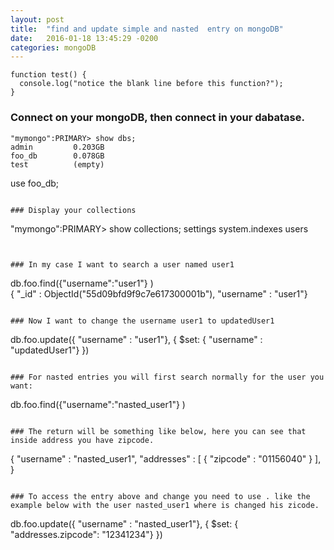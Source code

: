 ```yaml
---
layout: post
title:  "find and update simple and nasted  entry on mongoDB"
date:   2016-01-18 13:45:29 -0200
categories: mongoDB 
---
```


```
function test() {
  console.log("notice the blank line before this function?");
}
```

### Connect on your mongoDB, then connect in your dabatase.
```
"mymongo":PRIMARY> show dbs;
admin         0.203GB
foo_db        0.078GB
test          (empty)
```
use foo_db;
```

### Display your collections
```
"mymongo":PRIMARY> show collections;
settings
system.indexes
users
```


### In my case I want to search a user named user1 
```
db.foo.find({"username":"user1"} )                                                                                                      
{ "_id" : ObjectId("55d09bfd9f9c7e617300001b"), "username" : "user1"} 
```

### Now I want to change the username user1 to updatedUser1

```
db.foo.update({ "username" : "user1"},
    { $set:
      { "username" : "updatedUser1"}
    })

```

### For nasted entries you will first search normally for the user you want:

```
db.foo.find({"username":"nasted_user1"} )  
```

### The return will be something like below, here you can see that inside address you have zipcode.                                                                                                    
```
{
  "username" : "nasted_user1",
  "addresses" : [
    {
      "zipcode" : "01156040"
    }
  ],
}
```

### To access the entry above and change you need to use . like the example below with the user nasted_user1 where is changed his zicode.

```
db.foo.update({ "username" : "nasted_user1"},
  { $set:
    { "addresses.zipcode": "12341234"}
  })
```
